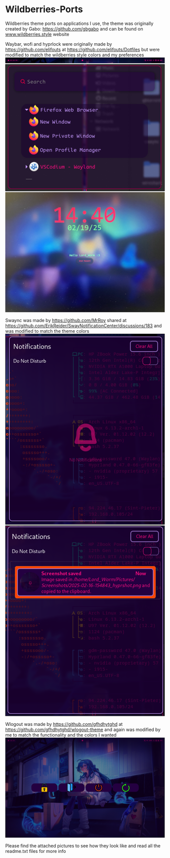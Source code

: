# Wildberries-Ports

Wildberries theme ports on applications I use, the theme was originally created by Gabo: https://github.com/gbgabo and can be found on www.wildberries.style website

Waybar, wofi and hyprlock were originally made by https://github.com/elifouts at https://github.com/elifouts/Dotfiles but were modified to match the wildberries style colors and my preferences
![waybar](Pictures/waybar.png)
![wofi](Pictures/wofi.png)
![hyprlock](Pictures/hyprlock.JPEG)

Swaync was made by https://github.com/MrRoy shared at https://github.com/ErikReider/SwayNotificationCenter/discussions/183 and was modified to match the theme colors
![swaync](Pictures/swaync1.png)
![swaync](Pictures/swaync2.png)

Wlogout was made by https://github.com/gfhdhytghd at https://github.com/gfhdhytghd/wlogout-theme and again was modified by me to match the functionality and the colors I wanted
![wlogout](Pictures/wlogout.png)

Please find the attached pictures to see how they look like and read all the readme.txt files for more info
